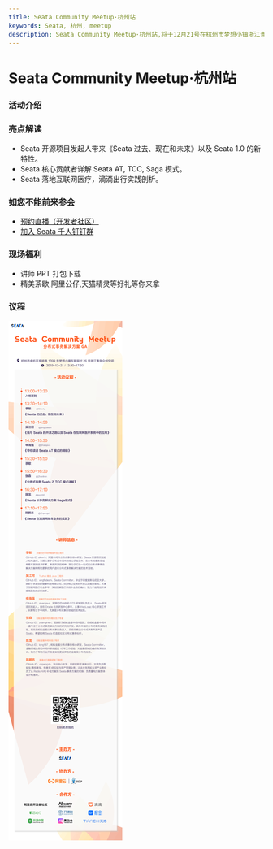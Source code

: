 ```yaml
---
title: Seata Community Meetup·杭州站
keywords: Seata, 杭州, meetup
description: Seata Community Meetup·杭州站,将于12月21号在杭州市梦想小镇浙江青年众创空间正式召开
---
```


# Seata Community Meetup·杭州站

### 活动介绍

### 亮点解读

- Seata 开源项目发起人带来《Seata 过去、现在和未来》以及 Seata 1.0 的新特性。
- Seata 核心贡献者详解 Seata AT, TCC, Saga 模式。
- Seata 落地互联网医疗，滴滴出行实践剖析。

### 如您不能前来参会

- [预约直播（开发者社区）](https://developer.aliyun.com/live/1760)
- [加入 Seata 千人钉钉群](http://w2wz.com/h2nb)

### 现场福利

- 讲师 PPT 打包下载
- 精美茶歇,阿里公仔,天猫精灵等好礼等你来拿

### 议程

![](/img/blog/1576673893.png)